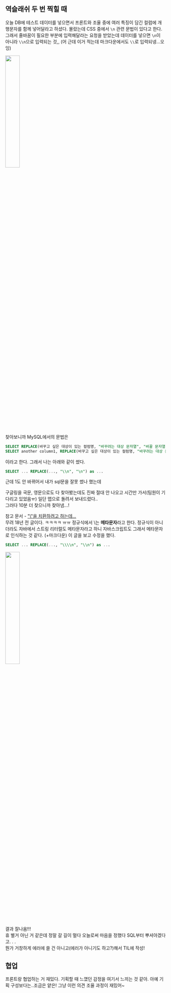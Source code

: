 ## 역슬래쉬 두 번 찍힐 때

오늘 DB에 테스트 데이터를 넣으면서 프론트와 조율 중에 여러 특징이 담긴 컬럼에 개행문자를 함께 넣어달라고 하셨다. 몰랐는데 CSS 중에서 `\n` 관련 문법이 있다고 한다. 그래서 줄바꿈이 필요한 부분에 입력해달라는 요청을 받았는데 데이터를 넣으면 `\n`이 아니라 `\\n`으로 입력되는 것,, (어 근데 이거 적는데 마크다운에서도 `\\`로 입력되넹...오잉)
<br>

<img src="https://user-images.githubusercontent.com/99732695/213161377-0ee4b6a1-aa14-4891-8bbe-a2f25fd720de.png" width=30%><br>

찾아보니까 MySQL에서의 문법은

```sql
SELECT REPLACE(바꾸고 싶은 대상이 있는 컬럼명, "바꾸려는 대상 문자열", "바꿀 문자열") AS 컬럼명(별칭) FROM 테이블명 --대상 컬럼만 조회하고 싶을 때
SELECT another column1, REPLACE(바꾸고 싶은 대상이 있는 컬럼명, "바꾸려는 대상 문자열", "바꿀 문자열") AS 컬럼명(별칭), another column2 FROM 테이블명 --대상 컬럼 포함 여러 컬럼을 조회하고 싶을 때
```

이라고 한다. 그래서 나는 아래와 같이 썼다.

```sql
SELECT ... REPLACE(..., "\\n", "\n") as ...
```

근데 1도 안 바뀌어서 내가 sql문을 잘못 썼나 했는데<br>

구글링을 국문, 영문으로도 다 찾아봤는데도 진짜 절대 안 나오고 시간만 가서(팀원이 기다리고 있었음ㅠ) 일단 맵으로 돌려서 보내드렸다..<br>
그러다 10분 더 찾으니까 찾아냄...!<br>

참고 문서 - ["\\"을 치환하려고 하는데...](https://okky.kr/articles/49195)<br>
무려 18년 전 글이다. ㅋㅋㅋㅋ ㅠㅠ 정규식에서 \\는 **메타문자**라고 한다. 정규식이 아니더라도 자바에서 스트링 리터럴도 메타문자라고 하니 자바스크립트도 그래서 메타문자로 인식하는 것 같다. (+마크다운) 이 글을 보고 수정을 했다.<br>

```sql
SELECT ... REPLACE(..., "\\\\n", "\\n") as ...
```

<img src="https://user-images.githubusercontent.com/99732695/213161699-7d162c93-1546-48b1-b34b-87617cda5a1c.png" width=30%><br>
결과 잘나옴!!!<br>
휴 별거 아닌 거 같은데 정말 갈 길이 멀다 오늘로써 마음을 정했다 SQL부터 뿌셔야겠다고. . .<br>
뭔가 거창하게 에러에 쓸 건 아니고(에러가 아니기도 하고?)해서 TIL에 작성!<br>

## 협업

프론트랑 협업하는 거 재밌다. 기획할 때 느꼈던 감정을 여기서 느끼는 것 같아. 아예 기획 구성보다는..조금은 얕은! 그냥 이런 의견 조율 과정이 재밌어~
